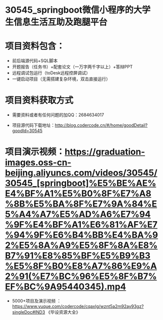 #   30545_springboot微信小程序的大学生信息生活互助及跑腿平台

#   项目资料包含：
*    前后端源代码+SQL脚本
*    开题报告（任务书）+配套论文（一万字两千字以上）+答辩PPT
*   远程调试包运行（toDesk远程控屏调试）
*   一键启动项目（无需搭建复杂环境，双击直接运行）


#   项目资料获取方式
*   需要资料或者有任何问题的加QQ：2684634017

*   项目源代码下载地址：http://blog.codercode.cn/#/home/goodDetail?goodId=30545

#  项目演示视频：https://graduation-images.oss-cn-beijing.aliyuncs.com/videos/30545/30545_[springboot]%E5%BE%AE%E4%BF%A1%E5%B0%8F%E7%A8%8B%E5%BA%8F%E7%9A%84%E5%A4%A7%E5%AD%A6%E7%94%9F%E4%BF%A1%E6%81%AF%E7%94%9F%E6%B4%BB%E4%BA%92%E5%8A%A9%E5%8F%8A%E8%B7%91%E8%85%BF%E5%B9%B3%E5%8F%B0%E8%A7%86%E9%A2%91(%E7%BC%96%E5%8F%B7%EF%BC%9A95440345).mp4

*  5000+项目及演示视频 ：https://www.yuque.com/codercode/cqaxlg/wznt5a2m92ay93gz?singleDoc#lND3 《毕设资源大全》
